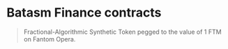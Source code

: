 # Batasm Finance contracts

> Fractional-Algorithmic Synthetic Token pegged to the value of 1 FTM on Fantom Opera.

